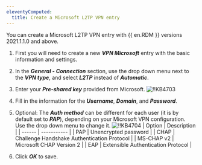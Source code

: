 ```yaml
---
eleventyComputed:
  title: Create a Microsoft L2TP VPN entry
---
```

You can create a Microsoft L2TP VPN entry with {{ en.RDM }} versions 2021.1.1.0 and above.

1. First you will need to create a new ***VPN Microsoft*** entry with the basic information and settings.
1. In the ***General - Connection*** section, use the drop down menu next to the ***VPN type***, and select ***L2TP*** instead of ***Automatic***.
1. Enter your ***Pre-shared key*** provided from Microsoft.
![!!KB4703](https://cdnweb.devolutions.net/docs/docs_en_kb_KB4703.png)
1. Fill in the information for the ***Username***, ***Domain***, and ***Password***.
1. Optional: The ***Auth method*** can be different for each user (it is by default set to ***PAP***), depending on your Microsoft VPN configuration. Use the drop down menu to change it.
   ![!!KB4704](https://cdnweb.devolutions.net/docs/docs_en_kb_KB4704.png)
   | Option | Description |
   | ------ | ----------- |
   | PAP | Unencrypted password |
   | CHAP | Challenge Handshake Authentication Protocol |
   | MS-CHAP v2 | Microsoft CHAP Version 2 |
   | EAP | Extensible Authentication Protocol |

1. Click ***OK*** to save.

